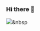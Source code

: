 ### Hi there 👋

<img src="https://img.shields.io/badge/Python-3766AB?style=flat-square&logo=Python&logoColor=white"/></a>&nbsp
